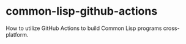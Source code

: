 # common-lisp-github-actions
How to utilize GitHub Actions to build Common Lisp programs cross-platform.
